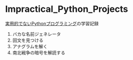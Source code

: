 # Impractical_Python_Projects
[実用的でないPythonプログラミング](https://www.kyoritsu-pub.co.jp/bookdetail/9784320124615)の学習記録

1. バカな名前ジェネレータ
2. 回文を見つける
3. アナグラムを解く
4. 南北戦争の暗号を解読する
